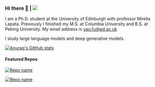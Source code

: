 ### Hi there 👋  |  ![](https://komarev.com/ghpvc/?username=FranxYao)

I am a Ph.D. student at the University of Edinburgh with professor Mirella Lapata. Previously I finished my M.S. at Columbia University and B.S. at Peking University. My email address is yao.fu@ed.ac.uk

I study large language models and deep generative models.

[![Anurag's GitHub stats](https://github-readme-stats.vercel.app/api?username=FranxYao)](https://github.com/anuraghazra/github-readme-stats)

#### Featured Repos

[![Repo name](https://github-readme-stats.vercel.app/api/pin/?username=FranxYao&repo=prompt-handbook&show_owner=true)]([https://github.com/yourusername/repo-name](https://github.com/FranxYao/prompt-handbook))

[![Repo name](https://github-readme-stats.vercel.app/api/pin/?username=FranxYao&repo=prompt-handbook&show_owner=true)]([https://github.com/FranxYao/Complexity-Based-Prompting](https://github.com/FranxYao/Complexity-Based-Prompting))
